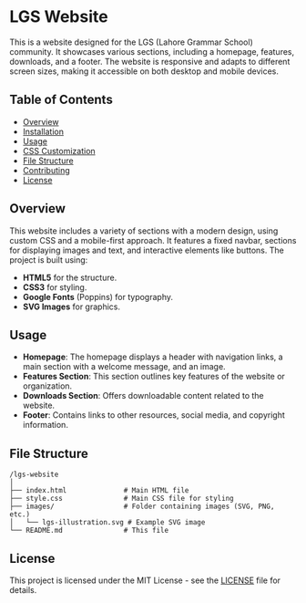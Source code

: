 

# LGS Website

This is a website designed for the LGS (Lahore Grammar School) community. It showcases various sections, including a homepage, features, downloads, and a footer. The website is responsive and adapts to different screen sizes, making it accessible on both desktop and mobile devices.

## Table of Contents

- [Overview](#overview)
- [Installation](#installation)
- [Usage](#usage)
- [CSS Customization](#css-customization)
- [File Structure](#file-structure)
- [Contributing](#contributing)
- [License](#license)

## Overview

This website includes a variety of sections with a modern design, using custom CSS and a mobile-first approach. It features a fixed navbar, sections for displaying images and text, and interactive elements like buttons. The project is built using:

- **HTML5** for the structure.
- **CSS3** for styling.
- **Google Fonts** (Poppins) for typography.
- **SVG Images** for graphics.



## Usage


- **Homepage**: The homepage displays a header with navigation links, a main section with a welcome message, and an image.
- **Features Section**: This section outlines key features of the website or organization.
- **Downloads Section**: Offers downloadable content related to the website.
- **Footer**: Contains links to other resources, social media, and copyright information.


## File Structure

```
/lgs-website
│
├── index.html              # Main HTML file
├── style.css               # Main CSS file for styling
├── images/                 # Folder containing images (SVG, PNG, etc.)
│   └── lgs-illustration.svg # Example SVG image
└── README.md               # This file
```


## License

This project is licensed under the MIT License - see the [LICENSE](LICENSE) file for details.


